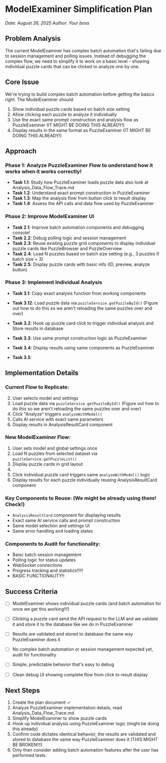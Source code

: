 # ModelExaminer Simplification Plan
*Date: August 26, 2025*
*Author: Your boss*

## Problem Analysis

The current ModelExaminer has complex batch automation that's failing due to session management and polling issues. Instead of debugging the complex flow, we need to simplify it to work on a basic level - showing individual puzzle cards that can be clicked to analyze one by one.

## Core Issue

We're trying to build complex batch automation before getting the basics right. The ModelExaminer should:
1. Show individual puzzle cards based on batch size setting
2. Allow clicking each puzzle to analyze it individually
3. Use the exact same prompt construction and analysis flow as PuzzleExaminer (IT MIGHT BE DOING THIS ALREADY!)
4. Display results in the same format as PuzzleExaminer (IT MIGHT BE DOING THIS ALREADY!)

## Approach

### Phase 1: Analyze PuzzleExaminer Flow to understand how it works when it works correctly!
- **Task 1.1**: Study how PuzzleExaminer loads puzzle data also look at Analysis_Data_Flow_Trace.md
- **Task 1.2**: Understand exact prompt construction in PuzzleExaminer
- **Task 1.3**: Map the analysis flow from button click to result display
- **Task 1.4**: Assess the API calls and data flow used by PuzzleExaminer

### Phase 2: Improve ModelExaminer UI
- **Task 2.1**: Improve batch automation components and debugging console!  
- **Task 2.2**: Debug polling logic and session management
- **Task 2.3**: Reuse existing puzzle grid components to display individual puzzle cards like PuzzleBrowser and PuzzleOverview
- **Task 2.4**: Load N puzzles based on batch size setting (e.g., 3 puzzles if batch size = 3)
- **Task 2.5**: Display puzzle cards with basic info (ID, preview, analyze button)

### Phase 3: Implement Individual Analysis
- **Task 3.1**: Copy exact analysis function from working components
- **Task 3.12**: Load puzzle data via `puzzleService.getPuzzleById()` (Figure out how to do this so we aren't reloading the same puzzles over and over)
- **Task 3.2**: Hook up puzzle card click to trigger individual analysis and Store results in database

- **Task 3.3**: Use same prompt construction logic as PuzzleExaminer
- **Task 3.4**: Display results using same components as PuzzleExaminer
- **Task 3.5**: 


## Implementation Details

### Current Flow to Replicate:

2. User selects model and settings
3. Load puzzle data via `puzzleService.getPuzzleById()` (Figure out how to do this so we aren't reloading the same puzzles over and over)
3. Click "Analyze" triggers `analyzeWithModel()`
4. Calls AI service with exact same parameters
5. Display results in AnalysisResultCard component

### New ModelExaminer Flow:
1. User sets model and global settings once
2. Load N puzzles from selected dataset via `puzzleService.getPuzzleList()`
2. Display puzzle cards in grid layout
3. 
4. Click individual puzzle card triggers same `analyzeWithModel()` logic
5. Display results for each puzzle individually reusing AnalysisResultCard component

### Key Components to Reuse: (We might be already using them! Check!)
- `AnalysisResultCard` component for displaying results
- Exact same AI service calls and prompt construction
- Same model selection and settings UI
- Same error handling and loading states

### Components to Audit for functionality:
- Baisc batch session management
- Polling logic for status updates
- WebSocket connections
- Progress tracking and statistics!!!!!
- BASIC FUNCTIONALITY!!

## Success Criteria

- [ ] ModelExaminer shows individual puzzle cards (and batch automation for once we get this working!!!)
- [ ] Clicking a puzzle card send the API request to the LLM and we validate it and store it to the database like we do in PuzzleExaminer
- [ ] Results are validated and stored to database the same way PuzzleExaminer does it
- [ ] No complex batch automation or session management expected yet, audit for functionality
- [ ] Simple, predictable behavior that's easy to debug
- [ ] Clean debug UI showing complete flow from click to result display


## Next Steps

1. Create the plan document ✓
2. Analyze PuzzleExaminer implementation details, read Analysis_Data_Flow_Trace.md
3. Simplify ModelExaminer to show puzzle cards
4. Hook up individual analysis using PuzzleExaminer logic (might be doing this already)
5. Confirm code dictates identical behavior, the results are validated and stored to database the same way PuzzleExaminer does it (THIS MIGHT BE BROKEN!!!)
6. Only then consider adding batch automation features after the user has performed tests.
